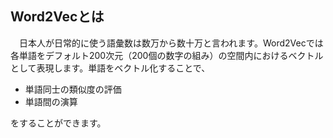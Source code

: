 ## Word2Vecとは

　日本人が日常的に使う語彙数は数万から数十万と言われます。Word2Vecでは各単語をデフォルト200次元（200個の数字の組み）の空間内におけるベクトルとして表現します。単語をベクトル化することで、

* 単語同士の類似度の評価
* 単語間の演算

をすることができます。
